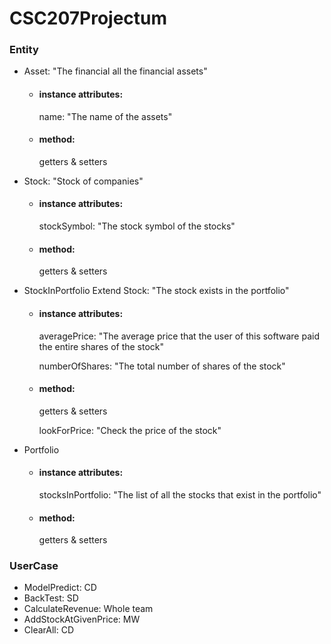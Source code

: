 # CSC207Projectum

### Entity
- Asset: "The financial all the financial assets" 
    - #### instance attributes:
        name: "The name of the assets"
    
    -  #### method:
        getters & setters


- Stock: "Stock of companies"
    - #### instance attributes:
      stockSymbol: "The stock symbol of the stocks"

    - #### method:
      getters & setters
  
- StockInPortfolio Extend Stock: "The stock exists in the portfolio"
    - #### instance attributes:
      averagePrice: "The average price that the user of this software paid the entire shares of the stock"

        numberOfShares: "The total number of shares of the stock"

    - #### method:
      getters & setters

      lookForPrice: "Check the price of the stock"

- Portfolio
    - #### instance attributes:
        stocksInPortfolio: "The list of all the stocks that exist in the portfolio"

    - #### method:
        getters & setters

### UserCase
- ModelPredict: CD
- BackTest: SD
- CalculateRevenue: Whole team
- AddStockAtGivenPrice: MW
- ClearAll: CD

